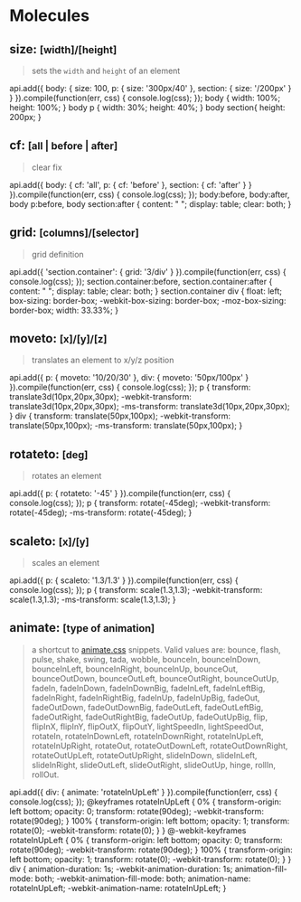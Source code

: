 # Molecules

## size: <small class="prop-values">[width]/[height]</small>

> sets the `width` and `height` of an element 

<example>
<js>
api.add({
body: {
	size: 100,
	p: {
		size: '300px/40'
	},
	section: {
		size: '/200px'
	}
}
}).compile(function(err, css) {
console.log(css);
});
</js>
<css>
body {
	width: 100%;
	height: 100%;
}
body p {
	width: 30%;
	height: 40%;
}
body section{
	height: 200px;
}
</css>
</example>

## cf: <small class="prop-values">[all | before | after]</small>

> clear fix

<example>
<js>
api.add({
	body: {
		cf: 'all',
		p: {
			cf: 'before'
		},
		section: {
			cf: 'after'
		}
	}
}).compile(function(err, css) {
	console.log(css);
});
</js>
<css>
body:before, 
body:after, 
body p:before, 
body section:after {
  content: " ";
  display: table;
  clear: both;
}
</css>
</example>

## grid: <small class="prop-values">[columns]/[selector]</small>

> grid definition

<example>
<js>
api.add({
	'section.container': {
		grid: '3/div'
	}
}).compile(function(err, css) {
	console.log(css);
});
</js>
<css>
section.container:before, section.container:after {
  content: " ";
  display: table;
  clear: both;
}
section.container div {
  float: left;
  box-sizing: border-box;
  -webkit-box-sizing: border-box;
  -moz-box-sizing: border-box;
  width: 33.33%;
}
</css>
</example>

## moveto: <small class="prop-values">[x]/[y]/[z]</small>

> translates an element to x/y/z position

<example>
<js>
api.add({
	p: {
		moveto: '10/20/30'
	},
	div: {
		moveto: '50px/100px'
	}
}).compile(function(err, css) {
	console.log(css);
});
</js>
<css>
p {
  transform: translate3d(10px,20px,30px);
  -webkit-transform: translate3d(10px,20px,30px);
  -ms-transform: translate3d(10px,20px,30px);
}
div {
  transform: translate(50px,100px);
  -webkit-transform: translate(50px,100px);
  -ms-transform: translate(50px,100px);
}
</css>
</example>

## rotateto: <small class="prop-values">[deg]</small>

> rotates an element

<example>
<js>
api.add({
	p: {
		rotateto: '-45'
	}
}).compile(function(err, css) {
	console.log(css);
});
</js>
<css>
p {
  transform: rotate(-45deg);
  -webkit-transform: rotate(-45deg);
  -ms-transform: rotate(-45deg);
}
</css>
</example>

## scaleto: <small class="prop-values">[x]/[y]</small>

> scales an element

<example>
<js>
api.add({
	p: {
		scaleto: '1.3/1.3'
	}
}).compile(function(err, css) {
	console.log(css);
});
</js>
<css>
p {
  transform: scale(1.3,1.3);
  -webkit-transform: scale(1.3,1.3);
  -ms-transform: scale(1.3,1.3);
}
</css>
</example>

## animate: <small class="prop-values">[type of animation]</small>

> a shortcut to [animate.css](http://daneden.github.io/animate.css/) snippets. Valid values are: bounce, flash, pulse, shake, swing, tada, wobble, bounceIn, bounceInDown, bounceInLeft, bounceInRight, bounceInUp, bounceOut, bounceOutDown, bounceOutLeft, bounceOutRight, bounceOutUp, fadeIn, fadeInDown, fadeInDownBig, fadeInLeft, fadeInLeftBig, fadeInRight, fadeInRightBig, fadeInUp, fadeInUpBig, fadeOut, fadeOutDown, fadeOutDownBig, fadeOutLeft, fadeOutLeftBig, fadeOutRight, fadeOutRightBig, fadeOutUp, fadeOutUpBig, flip, flipInX, flipInY, flipOutX, flipOutY, lightSpeedIn, lightSpeedOut, rotateIn, rotateInDownLeft, rotateInDownRight, rotateInUpLeft, rotateInUpRight, rotateOut, rotateOutDownLeft, rotateOutDownRight, rotateOutUpLeft, rotateOutUpRight, slideInDown, slideInLeft, slideInRight, slideOutLeft, slideOutRight, slideOutUp, hinge, rollIn, rollOut.

<example>
<js>
api.add({
    div: {
        animate: 'rotateInUpLeft'
    }
}).compile(function(err, css) {
	console.log(css);
});
</js>
<css>
@keyframes rotateInUpLeft {
	0% {
	  transform-origin: left bottom;
	  opacity: 0;
	  transform: rotate(90deg);
	  -webkit-transform: rotate(90deg);
	}
	100% {
	  transform-origin: left bottom;
	  opacity: 1;
	  transform: rotate(0);
	  -webkit-transform: rotate(0);
	}
}
@-webkit-keyframes rotateInUpLeft {
	0% {
	  transform-origin: left bottom;
	  opacity: 0;
	  transform: rotate(90deg);
	  -webkit-transform: rotate(90deg);
	}
	100% {
	  transform-origin: left bottom;
	  opacity: 1;
	  transform: rotate(0);
	  -webkit-transform: rotate(0);
	}
}
div {
	animation-duration: 1s;
	-webkit-animation-duration: 1s;
	animation-fill-mode: both;
	-webkit-animation-fill-mode: both;
	animation-name: rotateInUpLeft;
	-webkit-animation-name: rotateInUpLeft;
}
</css>
</example>